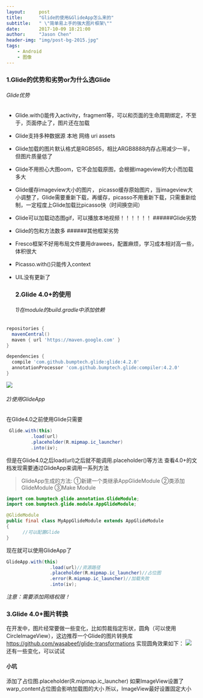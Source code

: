 ```yaml
---
layout:     post
title:      "Glide的使用&GlideApp怎么来的"
subtitle:   " \"简单易上手的强大图片框架\""
date:       2017-10-09 18:21:00
author:     "Jason Chen"
header-img: "img/post-bg-2015.jpg"
tags:
    - Android
    - 图像
---
```


### 1.Glide的优势和劣势or为什么选Glide

###### Glide优势

- Glide.with()能传入activity，fragment等，可以和页面的生命周期绑定，不至于，页面停止了，图片还在加载

- Glide支持多种数据源 本地 网络 uri assets

- Glide加载的图片默认格式是RGB565，相比ARGB8888内存占用减少一半，但图片质量低了

- Glide不用担心大图oom，它不会加载原图，会根据imageview的大小而加载多大

- Glide缓存imageview大小的图片， picasso缓存原始图片，当imageview大小调整了，Glide需要重新下载，再缓存，picasso不用重新下载，只需重新绘制，一定程度上Glide加载比picasso快（时间换空间）

- Glide可以加载动态图gif，可以播放本地视频！！！！！！
  ######Glide劣势

- Glide的包和方法数多
  ######其他框架劣势

- Fresco框架不好用布局文件要用drawees，配置麻烦，学习成本相对高一些，体积很大

- Picasso.with()只能传入context

- UIL没有更新了

  ### 2.Glide 4.0+的使用

  ###### 1)在module的build.gradle中添加依赖

```groovy
repositories {
  mavenCentral()
  maven { url 'https://maven.google.com' }
}

dependencies {
  compile 'com.github.bumptech.glide:glide:4.2.0'
  annotationProcessor 'com.github.bumptech.glide:compiler:4.2.0'
}
```

![](http://upload-images.jianshu.io/upload_images/7793862-ddc3a7b9f26fcdb5.png?imageMogr2/auto-orient/strip%7CimageView2/2/w/1240)

###### 2)使用GlideApp

在Glide4.0之前使用Glide只需要

```java
 Glide.with(this)
         .load(url)
         .placeholder(R.mipmap.ic_launcher)
         .into(iv);
```

但是在Glide4.0之后load(url)之后就不能调用.placeholder()等方法
查看4.0+的文档发现需要通过GlideApp来调用一系列方法

> GlideApp生成的方法:
> ①新建一个类继承AppGlideModule
> ②类添加GlideModule
> ③Make Module

```java
import com.bumptech.glide.annotation.GlideModule;
import com.bumptech.glide.module.AppGlideModule;

@GlideModule
public final class MyAppGlideModule extends AppGlideModule
{
      //可以配置Glide
}
```

现在就可以使用GlideApp了

```java
GlideApp.with(this)
                .load(url)//资源路径
                .placeholder(R.mipmap.ic_launcher)//占位图
                .error(R.mipmap.ic_launcher)//加载失败
                .into(iv);
```

*注意：需要添加网络权限！*

### 3.Glide 4.0+图片转换

在开发中，图片经常要做一些变化，比如剪裁指定形状，圆角（可以使用CircleImageView），这边推荐一个Glide的图片转换库
https://github.com/wasabeef/glide-transformations
实现圆角效果如下：
![](http://upload-images.jianshu.io/upload_images/7793862-dbe888ed1dda3d9c.png?imageMogr2/auto-orient/strip%7CimageView2/2/w/1240)
还有一些变化，可以试试

#### 小坑

添加了占位图.placeholder(R.mipmap.ic_launcher)
如果ImageView设置了warp_content占位图会影响加载图的大小
所以，ImageView最好设置固定大小